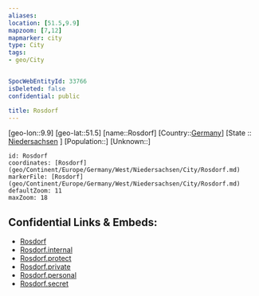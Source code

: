 ```yaml
---
aliases: 
location: [51.5,9.9]
mapzoom: [7,12] 
mapmarker: city 
type: City
tags:
- geo/City


SpocWebEntityId: 33766
isDeleted: false
confidential: public

title: Rosdorf
---
```

[geo-lon::9.9]
[geo-lat::51.5]
[name::Rosdorf]
[Country::[Germany](geo/Continent/Europe/Germany.md)]
[State :: [Niedersachsen](geo/Continent/Europe/Germany/West/Niedersachsen.md) ]
[Population::]
[Unknown::]


```leaflet
id: Rosdorf
coordinates: [Rosdorf](geo/Continent/Europe/Germany/West/Niedersachsen/City/Rosdorf.md)
markerFile: [Rosdorf](geo/Continent/Europe/Germany/West/Niedersachsen/City/Rosdorf.md)
defaultZoom: 11 
maxZoom: 18
```


## Confidential Links & Embeds: 
- [Rosdorf](../../../../../../../../_public/geo/Continent/Europe/Germany/West/Niedersachsen/City/Rosdorf.md) 
- [Rosdorf.internal](../../../../../../../../_internal/geo/Continent/Europe/Germany/West/Niedersachsen/City/Rosdorf.internal.md) 
- [Rosdorf.protect](../../../../../../../../_protect/geo/Continent/Europe/Germany/West/Niedersachsen/City/Rosdorf.protect.md) 
- [Rosdorf.private](../../../../../../../../_private/geo/Continent/Europe/Germany/West/Niedersachsen/City/Rosdorf.private.md) 
- [Rosdorf.personal](../../../../../../../../_personal/geo/Continent/Europe/Germany/West/Niedersachsen/City/Rosdorf.personal.md) 
- [Rosdorf.secret](../../../../../../../../_secret/geo/Continent/Europe/Germany/West/Niedersachsen/City/Rosdorf.secret.md) 
